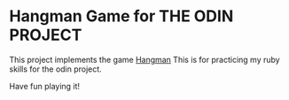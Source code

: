 # Hangman Game for THE ODIN PROJECT

This project implements the game [Hangman](https://en.wikipedia.org/wiki/Hangman_(game))
This is for practicing my ruby skills for the odin project.

Have fun playing it!
